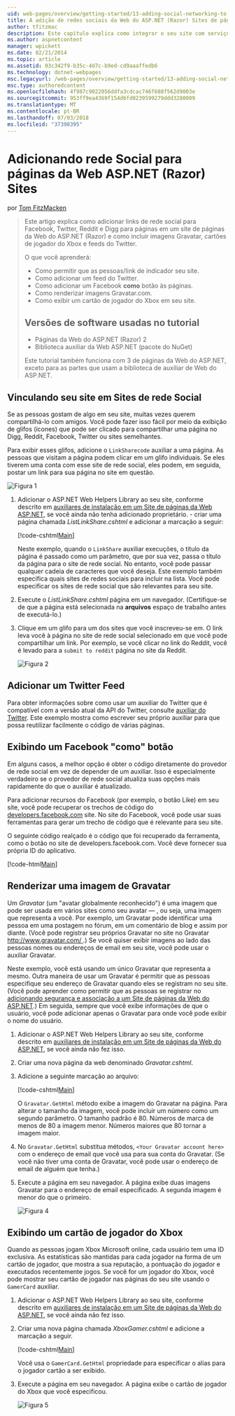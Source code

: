 ```yaml
---
uid: web-pages/overview/getting-started/13-adding-social-networking-to-your-web-site
title: A adição de redes sociais da Web do ASP.NET (Razor) Sites de páginas | Microsoft Docs
author: tfitzmac
description: Este capítulo explica como integrar o seu site com serviços de rede social. Neste capítulo, você aprenderá a permitir que as pessoas/link de indicador seu site...
ms.author: aspnetcontent
manager: wpickett
ms.date: 02/21/2014
ms.topic: article
ms.assetid: 03c342f9-b35c-4d7c-b9ed-cd9aaaffedb6
ms.technology: dotnet-webpages
msc.legacyurl: /web-pages/overview/getting-started/13-adding-social-networking-to-your-web-site
msc.type: authoredcontent
ms.openlocfilehash: 4f987c9022056ddfa3cdcac746f688f562d9003e
ms.sourcegitcommit: 953ff9ea4369f154d6fd0239599279ddd3280009
ms.translationtype: MT
ms.contentlocale: pt-BR
ms.lasthandoff: 07/03/2018
ms.locfileid: "37398395"
---
```

<a name="adding-social-networking-to-aspnet-web-pages-razor-sites"></a>Adicionando rede Social para páginas da Web ASP.NET (Razor) Sites
====================
por [Tom FitzMacken](https://github.com/tfitzmac)

> Este artigo explica como adicionar links de rede social para Facebook, Twitter, Reddit e Digg para páginas em um site de páginas da Web do ASP.NET (Razor) e como incluir imagens Gravatar, cartões de jogador do Xbox e feeds do Twitter.
> 
> O que você aprenderá:
> 
> - Como permitir que as pessoas/link de indicador seu site.
> - Como adicionar um feed do Twitter.
> - Como adicionar um Facebook **como** botão às páginas.
> - Como renderizar imagens Gravatar.com.
> - Como exibir um cartão de jogador do Xbox em seu site.
>   
> 
> ## <a name="software-versions-used-in-the-tutorial"></a>Versões de software usadas no tutorial
> 
> 
> - Páginas da Web do ASP.NET (Razor) 2
> - Biblioteca auxiliar da Web ASP.NET (pacote do NuGet)
>   
> 
> Este tutorial também funciona com 3 de páginas da Web do ASP.NET, exceto para as partes que usam a biblioteca de auxiliar de Web do ASP.NET.


<a id="Linking_Your_Website"></a>
## <a name="linking-your-website-on-social-networking-sites"></a>Vinculando seu site em Sites de rede Social

Se as pessoas gostam de algo em seu site, muitas vezes querem compartilhá-lo com amigos. Você pode fazer isso fácil por meio da exibição de glifos (ícones) que pode ser clicado para compartilhar uma página no Digg, Reddit, Facebook, Twitter ou sites semelhantes.

Para exibir esses glifos, adicione o `LinkSharecode` auxiliar a uma página. As pessoas que visitam a página podem clicar em um glifo individuais. Se eles tiverem uma conta com esse site de rede social, eles podem, em seguida, postar um link para sua página no site em questão.

![Figura 1](13-adding-social-networking-to-your-web-site/_static/image1.jpg)

1. Adicionar o ASP.NET Web Helpers Library ao seu site, conforme descrito em [auxiliares de instalação em um Site de páginas da Web ASP.NET](https://go.microsoft.com/fwlink/?LinkId=252372), se você ainda não tenha adicionado proprietário. - criar uma página chamada *ListLinkShare.cshtml* e adicionar a marcação a seguir:

    [!code-cshtml[Main](13-adding-social-networking-to-your-web-site/samples/sample1.cshtml)]

    Neste exemplo, quando o `LinkShare` auxiliar execuções, o título da página é passado como um parâmetro, que por sua vez, passa o título da página para o site de rede social. No entanto, você pode passar qualquer cadeia de caracteres que você deseja. Este exemplo também especifica quais sites de redes sociais para incluir na lista. Você pode especificar os sites de rede social que são relevantes para seu site.
2. Execute o *ListLinkShare.cshtml* página em um navegador. (Certifique-se de que a página está selecionada na **arquivos** espaço de trabalho antes de executá-lo.)
3. Clique em um glifo para um dos sites que você inscreveu-se em. O link leva você à página no site de rede social selecionado em que você pode compartilhar um link. Por exemplo, se você clicar no link do Reddit, você é levado para a `submit to reddit` página no site da Reddit.

     ![Figura 2](13-adding-social-networking-to-your-web-site/_static/image2.jpg)

<a id="Adding_a_Twitter_Feed"></a>
## <a name="adding-a-twitter-feed"></a>Adicionar um Twitter Feed

Para obter informações sobre como usar um auxiliar do Twitter que é compatível com a versão atual da API do Twitter, consulte [auxiliar do Twitter](../ui-layouts-and-themes/twitter-helper.md). Este exemplo mostra como escrever seu próprio auxiliar para que possa reutilizar facilmente o código de várias páginas.

<a id="Displaying_a_Facebook_Button"></a>
## <a name="displaying-a-facebook-quotlikequot-button"></a>Exibindo um Facebook &quot;como&quot; botão

Em alguns casos, a melhor opção é obter o código diretamente do provedor de rede social em vez de depender de um auxiliar. Isso é especialmente verdadeiro se o provedor de rede social atualiza suas opções mais rapidamente do que o auxiliar é atualizado.

Para adicionar recursos do Facebook (por exemplo, o botão Like) em seu site, você pode recuperar os trechos de código do [developers.facebook.com](https://developers.facebook.com/) site. No site do Facebook, você pode usar suas ferramentas para gerar um trecho de código que é relevante para seu site.

O seguinte código realçado é o código que foi recuperado da ferramenta, como o botão no site de developers.facebook.com. Você deve fornecer sua própria ID do aplicativo.

[!code-html[Main](13-adding-social-networking-to-your-web-site/samples/sample2.html?highlight=7-14,16-17)]

<a id="Rendering_a_Gravatar_Image"></a>
## <a name="rendering-a-gravatar-image"></a>Renderizar uma imagem de Gravatar

Um *Gravatar* (um &quot;avatar globalmente reconhecido&quot;) é uma imagem que pode ser usada em vários sites como seu avatar &#8212; , ou seja, uma imagem que representa a você. Por exemplo, um Gravatar pode identificar uma pessoa em uma postagem no fórum, em um comentário de blog e assim por diante. (Você pode registrar seu próprios Gravatar no site no Gravatar [ http://www.gravatar.com/ ](http://www.gravatar.com/).) Se você quiser exibir imagens ao lado das pessoas nomes ou endereços de email em seu site, você pode usar o auxiliar Gravatar.

Neste exemplo, você está usando um único Gravatar que representa a mesmo. Outra maneira de usar um Gravatar é permitir que as pessoas especifique seu endereço de Gravatar quando eles se registram no seu site. (Você pode aprender como permitir que as pessoas se registrar no [adicionando segurança e associação a um Site de páginas da Web do ASP.NET](https://go.microsoft.com/fwlink/?LinkId=202904).) Em seguida, sempre que você exibe informações de que o usuário, você pode adicionar apenas o Gravatar para onde você pode exibir o nome do usuário.

1. Adicionar o ASP.NET Web Helpers Library ao seu site, conforme descrito em [auxiliares de instalação em um Site de páginas da Web do ASP.NET](https://go.microsoft.com/fwlink/?LinkId=252372), se você ainda não fez isso.
2. Criar uma nova página da web denominado *Gravatar.cshtml*.
3. Adicione a seguinte marcação ao arquivo: 

    [!code-cshtml[Main](13-adding-social-networking-to-your-web-site/samples/sample3.cshtml)]

    O `Gravatar.GetHtml` método exibe a imagem do Gravatar na página. Para alterar o tamanho da imagem, você pode incluir um número como um segundo parâmetro. O tamanho padrão é 80. Números de marca de menos de 80 a imagem menor. Números maiores que 80 tornar a imagem maior.
4. No `Gravatar.GetHtml` substitua métodos, `<Your Gravatar account here>` com o endereço de email que você usa para sua conta do Gravatar. (Se você não tiver uma conta de Gravatar, você pode usar o endereço de email de alguém que tenha.)
5. Execute a página em seu navegador. A página exibe duas imagens Gravatar para o endereço de email especificado. A segunda imagem é menor do que o primeiro. 

    ![Figura 4](13-adding-social-networking-to-your-web-site/_static/image3.jpg)

<a id="Displaying_an_Xbox_Gamer_Card"></a>
## <a name="displaying-an-xbox-gamer-card"></a>Exibindo um cartão de jogador do Xbox

Quando as pessoas jogam Xbox Microsoft online, cada usuário tem uma ID exclusiva. As estatísticas são mantidas para cada jogador na forma de um cartão de jogador, que mostra a sua reputação, a pontuação do jogador e executados recentemente jogos. Se você for um jogador do Xbox, você pode mostrar seu cartão de jogador nas páginas do seu site usando o `GamerCard` auxiliar.

1. Adicionar o ASP.NET Web Helpers Library ao seu site, conforme descrito em [auxiliares de instalação em um Site de páginas da Web do ASP.NET](https://go.microsoft.com/fwlink/?LinkId=252372), se você ainda não fez isso.
2. Criar uma nova página chamada *XboxGamer.cshtml* e adicione a marcação a seguir.

    [!code-cshtml[Main](13-adding-social-networking-to-your-web-site/samples/sample4.cshtml)]

    Você usa o `GamerCard.GetHtml` propriedade para especificar o alias para o jogador cartão a ser exibido.
3. Execute a página em seu navegador. A página exibe o cartão de jogador do Xbox que você especificou.

    ![Figura 5](13-adding-social-networking-to-your-web-site/_static/image4.jpg)
